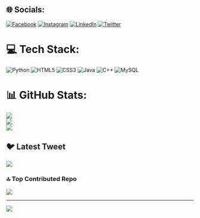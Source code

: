 
## 🌐 Socials:
[![Facebook](https://img.shields.io/badge/Facebook-%231877F2.svg?logo=Facebook&logoColor=white)](https://facebook.com/https://www.facebook.com/profile.php?id=100012410645659&mibextid=ZbWKwL) [![Instagram](https://img.shields.io/badge/Instagram-%23E4405F.svg?logo=Instagram&logoColor=white)](https://instagram.com/https://instagram.com/mahammed_tharwat_123?igshid=MTIzZWQxMDU=) [![LinkedIn](https://img.shields.io/badge/LinkedIn-%230077B5.svg?logo=linkedin&logoColor=white)](https://linkedin.com/in/https://www.linkedin.com/in/mohamed-morsy-039609271) [![Twitter](https://img.shields.io/badge/Twitter-%231DA1F2.svg?logo=Twitter&logoColor=white)](https://twitter.com/https://twitter.com/MohamedTherwat?t=DOVSKWTl_M0bnFdXWC2Wvg&s=09) 

# 💻 Tech Stack:
![Python](https://img.shields.io/badge/python-3670A0?style=flat&logo=python&logoColor=ffdd54) ![HTML5](https://img.shields.io/badge/html5-%23E34F26.svg?style=flat&logo=html5&logoColor=white) ![CSS3](https://img.shields.io/badge/css3-%231572B6.svg?style=flat&logo=css3&logoColor=white) ![Java](https://img.shields.io/badge/java-%23ED8B00.svg?style=flat&logo=java&logoColor=white) ![C++](https://img.shields.io/badge/c++-%2300599C.svg?style=flat&logo=c%2B%2B&logoColor=white) ![MySQL](https://img.shields.io/badge/mysql-%2300f.svg?style=flat&logo=mysql&logoColor=white)
# 📊 GitHub Stats:
![](https://github-readme-stats.vercel.app/api?username=mohamedtharwat-github&theme=radical&hide_border=true&include_all_commits=true&count_private=true)<br/>
![](https://github-readme-streak-stats.herokuapp.com/?user=mohamedtharwat-github&theme=radical&hide_border=true)<br/>
![](https://github-readme-stats.vercel.app/api/top-langs/?username=mohamedtharwat-github&theme=radical&hide_border=true&include_all_commits=true&count_private=true&layout=compact)

## 🐦 Latest Tweet
[![](https://gtce.itsvg.in/api?username=https://twitter.com/MohamedTherwat?t=DOVSKWTl_M0bnFdXWC2Wvg&s=09)](https://github.com/VishwaGauravIn/github-twitter-card-embed)

### 🔝 Top Contributed Repo
![](https://github-contributor-stats.vercel.app/api?username=mohamedtharwat-github&limit=5&theme=dark&combine_all_yearly_contributions=true)

---
[![](https://visitcount.itsvg.in/api?id=mohamedtharwat-github&icon=0&color=0)](https://visitcount.itsvg.in)

<!-- Proudly created with GPRM ( https://gprm.itsvg.in ) -->
